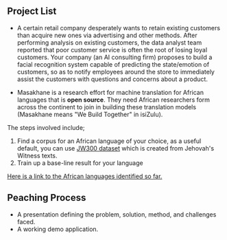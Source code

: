 ## Project List

- A certain retail company desperately wants to retain existing customers than acquire new ones via advertising and other methods. After performing analysis on existing customers, the data analyst team reported that poor customer service is often the root of losing loyal customers.
Your company (an AI consulting firm) proposes to build a facial recognition system capable of predicting the state/emotion of customers, so as to notify employees around the store to immediately assist the customers with questions and concerns about a product.

- Masakhane is a research effort for machine translation for African languages that is <b>open source</b>. They need African researchers form across the continent to join in building these translation models (Masakhane means "We Build Together" in isiZulu).

The steps involved include;
<ol>
    <li>Find a corpus for an African language of your choice, as a useful default, you can use <a href="http://www.google.com/url?q=http%3A%2F%2Fopus.nlpl.eu%2FJW300.php&sa=D&sntz=1&usg=AFQjCNEfWc2ZV2vN64RCsqi4-ffJA_V74w">JW300 dataset</a> which is created from Jehovah's Witness texts.</li>
    <li>Train up a base-line result for your language</li>
</ol>

<a href="https://docs.google.com/spreadsheets/d/1p_HpKkrAlRDte04pgStsxaN8IJ4I0GgidVGIE_6VtMw/edit#gid=2144185743">Here is a link to the African languages identified so far.</a>

## Peaching Process

- A presentation defining the problem, solution, method, and challenges faced.
- A working demo application.